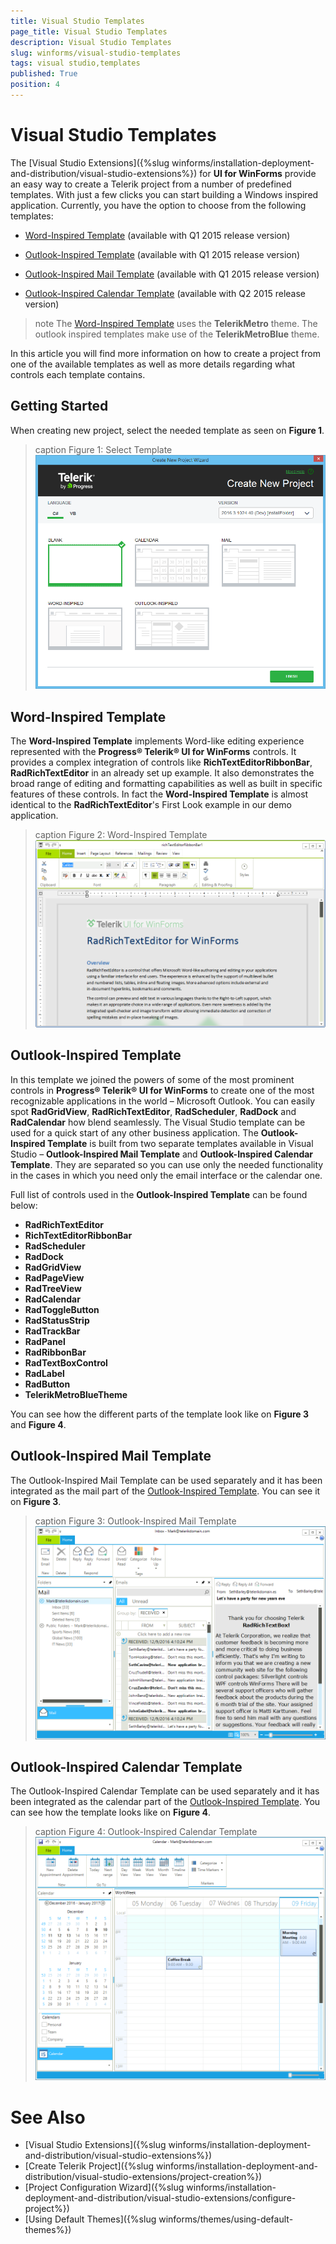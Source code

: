 ```yaml
---
title: Visual Studio Templates
page_title: Visual Studio Templates
description: Visual Studio Templates
slug: winforms/visual-studio-templates
tags: visual studio,templates
published: True
position: 4
---
```


# Visual Studio Templates

The [Visual Studio Extensions]({%slug winforms/installation-deployment-and-distribution/visual-studio-extensions%}) for __UI for WinForms__ provide an easy way to create a Telerik project from a number of predefined templates. With just a few clicks you can start building a Windows inspired application. Currently, you have the option to choose from the following templates:

* [Word-Inspired Template](#word-inspired-template) (available with Q1 2015 release version)

* [Outlook-Inspired Template](#outlook-inspired-template) (available with Q1 2015 release version)

* [Outlook-Inspired Mail Template](#outlook-inspired-mail-template) (available with Q1 2015 release version)

* [Outlook-Inspired Calendar Template](#outlook-inspired-calendar-template) (available with Q2 2015 release version)

>note The [Word-Inspired Template](#word-inspired-template) uses the __TelerikMetro__ theme. The outlook inspired templates make use of the __TelerikMetroBlue__ theme.

In this article you will find more information on how to create a project from one of the available templates as well as more details regarding what controls each template contains.

## Getting Started

When creating new project, select the needed template as seen on __Figure 1__.

>caption Figure 1: Select Template
![visual studio templates 001](images/visual-studio-templates001.png)

## Word-Inspired Template

The __Word-Inspired Template__ implements Word-like editing experience represented with the __Progress&reg; Telerik&reg; UI for WinForms__ controls. It provides a complex integration of controls like __RichTextEditorRibbonBar__, __RadRichTextEditor__ in an already set up example. It also demonstrates the broad range of editing and formatting capabilities as well as built in specific features of these controls. In fact the __Word-Inspired Template__ is almost identical to the __RadRichTextEditor__'s First Look example in our demo application.

>caption Figure 2: Word-Inspired Template
![visual studio templates 002](images/visual-studio-templates002.png)

## Outlook-Inspired Template

In this template we joined the powers of some of the most prominent controls in __Progress&reg; Telerik&reg; UI for WinForms__ to create one of the most recognizable applications in the world – Microsoft Outlook. You can easily spot __RadGridView__, __RadRichTextEditor__, __RadScheduler__, __RadDock__ and __RadCalendar__ how blend seamlessly. The Visual Studio template can be used for a quick start of any other business application. The __Outlook-Inspired Template__ is built from two separate templates available in Visual Studio – __Outlook-Inspired Mail Template__ and __Outlook-Inspired Calendar Template__. They are separated so you can use only the needed functionality in the cases in which you need only the email interface or the calendar one.

Full list of controls used in the __Outlook-Inspired Template__ can be found below:

* __RadRichTextEditor__
* __RichTextEditorRibbonBar__
* __RadScheduler__
* __RadDock__
* __RadGridView__
* __RadPageView__
* __RadTreeView__
* __RadCalendar__
* __RadToggleButton__
* __RadStatusStrip__
* __RadTrackBar__
* __RadPanel__
* __RadRibbonBar__
* __RadTextBoxControl__
* __RadLabel__
* __RadButton__
* __TelerikMetroBlueTheme__

You can see how the different parts of the template look like on __Figure 3__ and __Figure 4__.

## Outlook-Inspired Mail Template

The Outlook-Inspired Mail Template can be used separately and it has been integrated as the mail part of the [Outlook-Inspired Template](#outlook-inspired-template). You can see it on __Figure 3__.

>caption Figure 3: Outlook-Inspired Mail Template
![visual studio templates 003](images/visual-studio-templates003.png)

## Outlook-Inspired Calendar Template

The Outlook-Inspired Calendar Template can be used separately and it has been integrated as the calendar part of the [Outlook-Inspired Template](#outlook-inspired-template). You can see how the template looks like on __Figure 4__.

>caption Figure 4: Outlook-Inspired Calendar Template
![visual studio templates 004](images/visual-studio-templates004.png)

# See Also

* [Visual Studio Extensions]({%slug winforms/installation-deployment-and-distribution/visual-studio-extensions%})
* [Create Telerik Project]({%slug winforms/installation-deployment-and-distribution/visual-studio-extensions/project-creation%})
* [Project Configuration Wizard]({%slug winforms/installation-deployment-and-distribution/visual-studio-extensions/configure-project%})
* [Using Default Themes]({%slug winforms/themes/using-default-themes%})